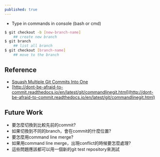 ```yaml
---
published: true
---
```

* Type in commands in console (bash or cmd)

```bash
$ git checkout -b [new-branch-name]
	## create new branch
$ git branch
	## list all branch
$ git checkout [branch-name]
	## move to the branch
```

## Reference
* [Squash Multiple Git Commits Into One]({{site.url}}{{site.baseurl}}/squash-multiple-git-commits-into-one.html)
* [http://dont-be-afraid-to-commit.readthedocs.io/en/latest/git/commandlinegit.html](http://dont-be-afraid-to-commit.readthedocs.io/en/latest/git/commandlinegit.html)

## Future Work
* 要怎麼切換到比較先前的commit?
* 如果切換到不同的branch，會在commit的什麼位置?
* 要怎麼用command line merge?
* 如果用command line merge，出現conflict的時候要怎麼處理?
* 這些問題應該都可以用一個新的git test repository來測試

